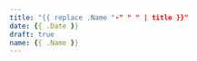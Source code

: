 ```yaml
---
title: "{{ replace .Name "-" " " | title }}"
date: {{ .Date }}
draft: true
name: {{ .Name }}
---
```

